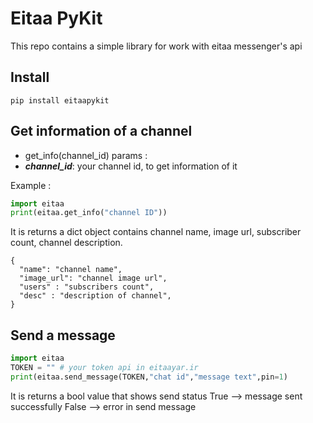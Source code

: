 # Eitaa PyKit
This repo contains a simple library for work with eitaa messenger's api

## Install
```
pip install eitaapykit
```

## Get information of a channel
- get_info(channel_id)
params :
- ***channel_id***: your channel id, to get information of it 

Example :
```py
import eitaa
print(eitaa.get_info("channel ID"))
```
It is returns a dict object contains channel name, image url, subscriber count, channel description.
```
{
  "name": "channel name",
  "image_url": "channel image url",
  "users" : "subscribers count",
  "desc" : "description of channel",
}
```

## Send a message
```py
import eitaa
TOKEN = "" # your token api in eitaayar.ir
print(eitaa.send_message(TOKEN,"chat id","message text",pin=1)
```
It is returns a bool value that shows send status
True --> message sent successfully
False --> error in send message
